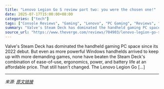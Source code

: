 ```yaml
---
title: "Lenovo Legion Go S review part two: you were the chosen one!"
date: 2025-07-17T15:00:00+08:00
categories: ["tech"]
tags: ["Console Reviews", "Gaming", "Lenovo", "PC Gaming", "Reviews", "Tech"]
summary: "Valve's Steam Deck has dominated the handheld gaming PC space since its 2022 debut. But even as more powerful Windows handhelds arrived to keep up with more demanding games, none have beaten the Steam"
source_url: "https://www.theverge.com/reviews/704903/lenovo-legion-go-s-steam-os-review-z2-go-z1-extreme"
---
```


Valve's Steam Deck has dominated the handheld gaming PC space since its 2022 debut. But even as more powerful Windows handhelds arrived to keep up with more demanding games, none have beaten the Steam Deck's combination of ease-of-use, ergonomics, power, and battery life at an affordable price. That still hasn't changed. The Lenovo Legion Go [&#8230;]

---

*来源: [原文链接](https://www.theverge.com/reviews/704903/lenovo-legion-go-s-steam-os-review-z2-go-z1-extreme)*
